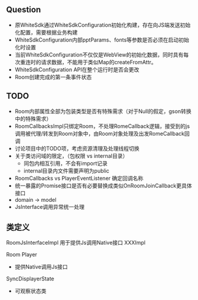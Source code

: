
## Question
* 原WhiteSdk通过WhiteSdkConfiguration初始化构建，存在向JS端发送初始化配置，需要根据业务构建
* WhiteSdkConfiguration内部pptParams、fonts等参数是否必须在启动初始化时设置
* 当前WhiteSdkConfiguration不仅仅是WebView的初始化数据，同时具有每次重连时的请求数据，不能用于类似Map的createFromAttr。
* WhiteSdkConfiguration API在整个运行时是否会更改
* Room创建完成的第一条事件状态

## TODO
* Room内部属性全部为包装类型是否有特殊需求（对于Null的假定，gson转换中的特殊需求）
* RoomCallbacksImpl只绑定Room，不处理RomeCallback逻辑，接受到的js调用被代理/转发到Room对象中，由Room对象处理及出发RomeCallback回调
* 讨论项目中的TODO项，考虑资源清理及处理线程切换
* 关于类访问域的限定，（包权限 vs internal目录）
    * 同包内相互引用，不会有import记录
    * internal目录内文件需要声明为public
* RoomCallbacks vs PlayerEventListener 确定回调名称
* 统一暴露的Promise接口是否有必要替换成类似OnRoomJoinCallback更具体接口
* domain -> model
* JsInterface调用异常统一处理

## 类定义
RoomJsInterfaceImpl 用于提供Js调用Native接口
XXXImpl

Room Player
* 提供Native调用Js接口

SyncDisplayerState
* 可观察状态类



